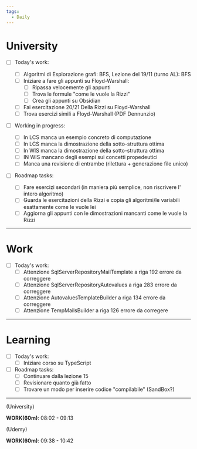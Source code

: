 ```yaml
---
tags:
  - Daily
---
```


# University 

- [ ] Today's work:
      
	- [ ] Algoritmi di Esplorazione grafi: BFS, Lezione del 19/11 (turno AL): BFS
	- [ ] Iniziare a fare gli appunti su Floyd-Warshall:
		- [ ] Ripassa velocemente gli appunti 
		- [ ] Trova le formule "come le vuole la Rizzi"
		- [ ] Crea gli appunti su Obsidian
	- [ ] Fai esercitazione 20/21 Della Rizzi su Floyd-Warshall
	- [ ] Trova esercizi simili a Floyd-Warshall (PDF Dennunzio)
	      
- [ ] Working in progress:
      
	- [ ] In LCS manca un esempio concreto di computazione
	- [ ] In LCS manca la dimostrazione della sotto-struttura ottima
	- [ ] In WIS manca la dimostrazione della sotto-struttura ottima 
	- [ ] IN WIS mancano degli esempi sui concetti propedeutici
	- [ ] Manca una revisione di entrambe (rilettura + generazione file unico)
	      
- [ ] Roadmap tasks:
      
	- [ ] Fare esercizi secondari (in maniera più semplice, non riscrivere l' intero algoritmo)
	- [ ] Guarda le esercitazioni della Rizzi e copia gli algoritmi/le variabili esattamente come le vuole lei
	- [ ] Aggiorna gli appunti con le dimostrazioni mancanti come le vuole la Rizzi

***

# Work 

- [ ] Today's work:
	- [ ] Attenzione SqlServerRepositoryMailTemplate a riga 192 errore da correggere
	- [ ] Attenzione SqlServerRepositoryAutovalues a riga 283 errore da correggere
	- [ ] Attenzione AutovaluesTemplateBuilder a riga 134 errore da correggere 
	- [ ] Attenzione TempMailsBuilder a riga 126 errore da corregere

***

# Learning 

- [ ] Today's work:
	- [ ] Iniziare corso su TypeScript
- [ ] Roadmap tasks:
	- [ ] Continuare dalla lezione 15
	- [ ] Revisionare quanto già fatto
	- [ ] Trovare un modo per inserire codice "compilabile" (SandBox?)

***


(University)

**WORK(60m)**: 08:02 - 09:13 

(Udemy)

**WORK(60m)**: 09:38 - 10:42
